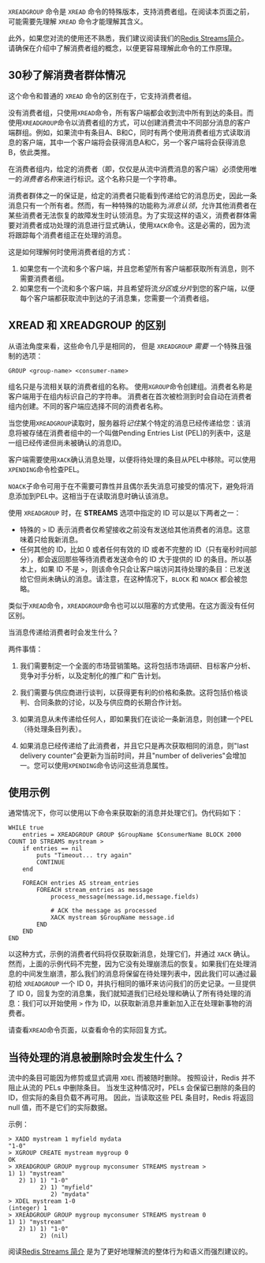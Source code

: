 `XREADGROUP` 命令是 `XREAD` 命令的特殊版本，支持消费者组。在阅读本页面之前，可能需要先理解 `XREAD` 命令才能理解其含义。

此外，如果您对流的使用还不熟悉，我们建议阅读我们的[Redis Streams简介](/topics/streams-intro)。
请确保在介绍中了解消费者组的概念，以便更容易理解此命令的工作原理。

## 30秒了解消费者群体情况

这个命令和普通的 `XREAD` 命令的区别在于，它支持消费者组。

没有消费者组，只使用`XREAD`命令，所有客户端都会收到流中所有到达的条目。而使用`XREADGROUP`命令以消费者组的方式，可以创建消费流中不同部分消息的客户端群组。例如，如果流中有条目A、B和C，同时有两个使用消费者组方式读取消息的客户端，其中一个客户端将会获得消息A和C，另一个客户端将会获得消息B，依此类推。

在消费者组内，给定的消费者（即，仅仅是从流中消费消息的客户端）必须使用唯一的*消费者名称*来进行标识。这个名称只是一个字符串。

消费者群体之一的保证是，给定的消费者只能看到传递给它的消息历史，因此一条消息只有一个所有者。然而，有一种特殊的功能称为*消息认领*，允许其他消费者在某些消费者无法恢复的故障发生时认领消息。为了实现这样的语义，消费者群体需要对消费者成功处理的消息进行显式确认，使用`XACK`命令。这是必需的，因为流将跟踪每个消费者组正在处理的消息。

这是如何理解何时使用消费者组的方式：

1. 如果您有一个流和多个客户端，并且您希望所有客户端都获取所有消息，则不需要消费者组。
2. 如果您有一个流和多个客户端，并且希望将流*分区*或*分片*到您的客户端，以便每个客户端都获取流中到达的子消息集，您需要一个消费者组。

## XREAD 和 XREADGROUP 的区别

从语法角度来看，这些命令几乎是相同的，
但是 `XREADGROUP` *需要* 一个特殊且强制的选项：

    GROUP <group-name> <consumer-name>

组名只是与流相关联的消费者组的名称。
使用`XGROUP`命令创建组。消费者名称是客户端用于在组内标识自己的字符串。
消费者在首次被检测到时会自动在消费者组内创建。不同的客户端应选择不同的消费者名称。

当您使用`XREADGROUP`读取时，服务器将*记住*某个特定的消息已经传递给您：该消息将被存储在消费者组中的一个叫做Pending Entries List (PEL)的列表中，这是一组已经传递但尚未被确认的消息ID。

客户端需要使用`XACK`确认消息处理，以便将待处理的条目从PEL中移除。可以使用`XPENDING`命令检查PEL。

`NOACK`子命令可用于在不需要可靠性并且偶尔丢失消息可接受的情况下，避免将消息添加到PEL中。这相当于在读取消息时确认该消息。

使用 `XREADGROUP` 时，在 **STREAMS** 选项中指定的 ID 可以是以下两者之一：

* 特殊的 `>` ID 表示消费者仅希望接收之前没有发送给其他消费者的消息。这意味着只给我新消息。
* 任何其他的 ID，比如 0 或者任何有效的 ID 或者不完整的 ID（只有毫秒时间部分），都会返回那些等待消费者发送命令的 ID 大于提供的 ID 的条目。所以基本上，如果 ID 不是 `>`，则该命令只会让客户端访问其待处理的条目：已发送给它但尚未确认的消息。请注意，在这种情况下，`BLOCK` 和 `NOACK` 都会被忽略。

类似于`XREAD`命令，`XREADGROUP`命令也可以以阻塞的方式使用。在这方面没有任何区别。

当消息传递给消费者时会发生什么？

两件事情：

1. 我们需要制定一个全面的市场营销策略。这将包括市场调研、目标客户分析、竞争对手分析，以及定制化的推广和广告计划。

2. 我们需要与供应商进行谈判，以获得更有利的价格和条款。这将包括价格谈判、合同条款的讨论，以及与供应商的长期合作计划。

1. 如果消息从未传递给任何人，即如果我们在谈论一条新消息，则创建一个PEL（待处理条目列表）。
2. 如果消息已经传递给了此消费者，并且它只是再次获取相同的消息，则"last delivery counter"会更新为当前时间，并且"number of deliveries"会增加一。您可以使用`XPENDING`命令访问这些消息属性。

## 使用示例

通常情况下，你可以使用以下命令来获取新的消息并处理它们。伪代码如下：

```
WHILE true
    entries = XREADGROUP GROUP $GroupName $ConsumerName BLOCK 2000 COUNT 10 STREAMS mystream >
    if entries == nil
        puts "Timeout... try again"
        CONTINUE
    end

    FOREACH entries AS stream_entries
        FOREACH stream_entries as message
            process_message(message.id,message.fields)

            # ACK the message as processed
            XACK mystream $GroupName message.id
        END
    END
END
```

以这种方式，示例的消费者代码将仅获取新消息，处理它们，并通过 `XACK` 确认。然而，上面的示例代码不完整，因为它没有处理崩溃后的恢复。如果我们在处理消息的中间发生崩溃，那么我们的消息将保留在待处理列表中，因此我们可以通过最初给 `XREADGROUP` 一个 ID 0，并执行相同的循环来访问我们的历史记录。一旦提供了 ID 0，回复为空的消息集，我们就知道我们已经处理和确认了所有待处理的消息：我们可以开始使用 `>` 作为 ID，以获取新消息并重新加入正在处理新事物的消费者。

请查看`XREAD`命令页面，以查看命令的实际回复方式。

## 当待处理的消息被删除时会发生什么？

流中的条目可能因为修剪或显式调用 `XDEL` 而被随时删除。
按照设计，Redis 并不阻止从流的 PELs 中删除条目。
当发生这种情况时，PELs 会保留已删除的条目的 ID，但实际的条目负载不再可用。
因此，当读取这些 PEL 条目时，Redis 将返回 null 值，而不是它们的实际数据。

示例：

```
> XADD mystream 1 myfield mydata
"1-0"
> XGROUP CREATE mystream mygroup 0
OK
> XREADGROUP GROUP mygroup myconsumer STREAMS mystream >
1) 1) "mystream"
   2) 1) 1) "1-0"
         2) 1) "myfield"
            2) "mydata"
> XDEL mystream 1-0
(integer) 1
> XREADGROUP GROUP mygroup myconsumer STREAMS mystream 0
1) 1) "mystream"
   2) 1) 1) "1-0"
         2) (nil)
```

阅读[Redis Streams 简介](/topics/streams-intro) 是为了更好地理解流的整体行为和语义而强烈建议的。
